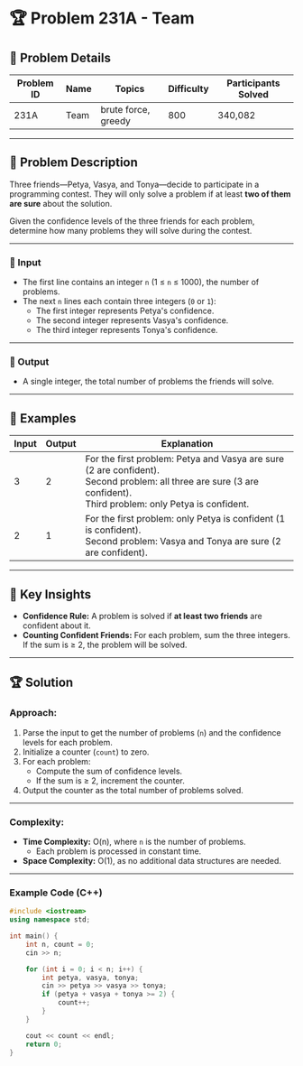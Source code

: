 # 🏆 Problem 231A - Team

## 📂 Problem Details

| **Problem ID** | **Name**  | **Topics**         | **Difficulty** | **Participants Solved** |
|----------------|-----------|--------------------|----------------|--------------------------|
| 231A           | Team      | brute force, greedy| 800            | 340,082                  |

---

## 📄 Problem Description

Three friends—Petya, Vasya, and Tonya—decide to participate in a programming contest. They will only solve a problem if at least **two of them are sure** about the solution.

Given the confidence levels of the three friends for each problem, determine how many problems they will solve during the contest.

---

### 🔢 Input
- The first line contains an integer `n` (1 ≤ `n` ≤ 1000), the number of problems.
- The next `n` lines each contain three integers (`0` or `1`):
  - The first integer represents Petya's confidence.
  - The second integer represents Vasya's confidence.
  - The third integer represents Tonya's confidence.

---

### 🔡 Output
- A single integer, the total number of problems the friends will solve.

---

## 🔑 Examples

| **Input**                       | **Output** | **Explanation**                                                                                                                                          |
|---------------------------------|------------|----------------------------------------------------------------------------------------------------------------------------------------------------------|
| 3                               | 2          | For the first problem: Petya and Vasya are sure (2 are confident).<br>Second problem: all three are sure (3 are confident).<br>Third problem: only Petya is confident. |
| 2                               | 1          | For the first problem: only Petya is confident (1 is confident).<br>Second problem: Vasya and Tonya are sure (2 are confident).                          |

---

## 🧠 Key Insights

- **Confidence Rule:** A problem is solved if **at least two friends** are confident about it.
- **Counting Confident Friends:** For each problem, sum the three integers. If the sum is ≥ 2, the problem will be solved.

---

## 🏆 Solution

### Approach:
1. Parse the input to get the number of problems (`n`) and the confidence levels for each problem.
2. Initialize a counter (`count`) to zero.
3. For each problem:
   - Compute the sum of confidence levels.
   - If the sum is ≥ 2, increment the counter.
4. Output the counter as the total number of problems solved.

---

### Complexity:
- **Time Complexity:** O(n), where `n` is the number of problems.
  - Each problem is processed in constant time.
- **Space Complexity:** O(1), as no additional data structures are needed.

---

### Example Code (C++)
```cpp
#include <iostream>
using namespace std;

int main() {
    int n, count = 0;
    cin >> n;

    for (int i = 0; i < n; i++) {
        int petya, vasya, tonya;
        cin >> petya >> vasya >> tonya;
        if (petya + vasya + tonya >= 2) {
            count++;
        }
    }

    cout << count << endl;
    return 0;
}

